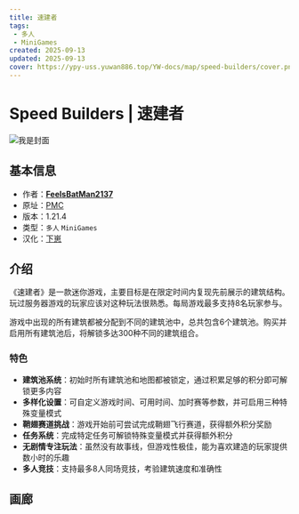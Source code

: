 ```yaml
---
title: 速建者
tags: 
 - 多人
 - MiniGames
created: 2025-09-13
updated: 2025-09-13
cover: https://ypy-uss.yuwan886.top/YW-docs/map/speed-builders/cover.png
---
```


# Speed Builders | 速建者
![我是封面](https://ypy-uss.yuwan886.top/YW-docs/map/speed-builders/cover.png)
## 基本信息

- 作者：[**FeelsBatMan2137**](https://www.planetminecraft.com/member/feelsbatman2137/)
- 原址：[PMC](https://www.planetminecraft.com/project/speed-builders-1-0/)
- 版本：1.21.4
- 类型：`多人` `MiniGames`
- 汉化：[下崽](https://pan.quark.cn/s/29ea29147886)

## 介绍

《速建者》是一款迷你游戏，主要目标是在限定时间内复现先前展示的建筑结构。玩过服务器游戏的玩家应该对这种玩法很熟悉。每局游戏最多支持8名玩家参与。

游戏中出现的所有建筑都被分配到不同的建筑池中，总共包含6个建筑池。购买并启用所有建筑池后，将解锁多达300种不同的建筑组合。

### 特色

 - **建筑池系统**：初始时所有建筑池和地图都被锁定，通过积累足够的积分即可解锁更多内容
 - **多样化设置**：可自定义游戏时间、可用时间、加时赛等参数，并可启用三种特殊变量模式
 - **鞘翅赛道挑战**：游戏开始前可尝试完成鞘翅飞行赛道，获得额外积分奖励
 - **任务系统**：完成特定任务可解锁特殊变量模式并获得额外积分
 - **无剧情专注玩法**：虽然没有故事线，但游戏性极佳，能为喜欢建造的玩家提供数小时的乐趣
 - **多人竞技**：支持最多8人同场竞技，考验建筑速度和准确性

## 画廊

<Gallery :images="[
  { src: 'https://ypy-uss.yuwan886.top/YW-docs/map/speed-builders/1.png' },
  { src: 'https://ypy-uss.yuwan886.top/YW-docs/map/speed-builders/2.png' },
  { src: 'https://ypy-uss.yuwan886.top/YW-docs/map/speed-builders/3.png' },
  { src: 'https://ypy-uss.yuwan886.top/YW-docs/map/speed-builders/4.png' },
  { src: 'https://ypy-uss.yuwan886.top/YW-docs/map/speed-builders/5.png' }
]" />